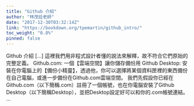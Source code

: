 ```yaml
---
title: "Github 介紹"
author: "林茂廷老師"
date: "2017-12-30T03:32:14Z"
link: "https://bookdown.org/tpemartin/github_intro/"
toc_weight: "0.8%"
pinned: false
---
```


Github 介紹 [...] 這裡我們用非程式設計者懂的說法來解釋，故不符合它們原始的完整定義。 Github.com: 一個【雲端空間】讓你儲存備份用 Github Desktop: 安裝在你電腦上的【備份小精靈】，透過他，你可以選擇將某個資料匣裡的東西備份在自己電腦，或進一步備份在Github.com雲端空間。 我們先假設你已經在Github.com（以下簡稱.com）註冊了一個帳號，也在你電腦安裝了Github Desktop（以下簡稱Desktop），並把Desktop設定好可以和你的.com帳號連結。 ...
